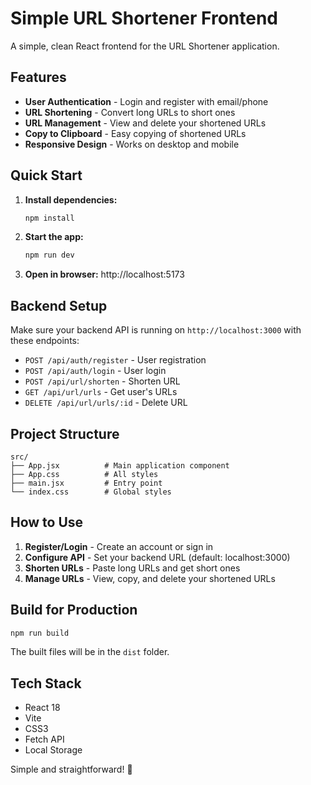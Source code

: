 # Simple URL Shortener Frontend

A simple, clean React frontend for the URL Shortener application.

## Features

- **User Authentication** - Login and register with email/phone
- **URL Shortening** - Convert long URLs to short ones
- **URL Management** - View and delete your shortened URLs
- **Copy to Clipboard** - Easy copying of shortened URLs
- **Responsive Design** - Works on desktop and mobile

## Quick Start

1. **Install dependencies:**
   ```bash
   npm install
   ```

2. **Start the app:**
   ```bash
   npm run dev
   ```

3. **Open in browser:**
   http://localhost:5173

## Backend Setup

Make sure your backend API is running on `http://localhost:3000` with these endpoints:

- `POST /api/auth/register` - User registration
- `POST /api/auth/login` - User login  
- `POST /api/url/shorten` - Shorten URL
- `GET /api/url/urls` - Get user's URLs
- `DELETE /api/url/urls/:id` - Delete URL

## Project Structure

```
src/
├── App.jsx          # Main application component
├── App.css          # All styles
├── main.jsx         # Entry point
└── index.css        # Global styles
```

## How to Use

1. **Register/Login** - Create an account or sign in
2. **Configure API** - Set your backend URL (default: localhost:3000)
3. **Shorten URLs** - Paste long URLs and get short ones
4. **Manage URLs** - View, copy, and delete your shortened URLs

## Build for Production

```bash
npm run build
```

The built files will be in the `dist` folder.

## Tech Stack

- React 18
- Vite
- CSS3
- Fetch API
- Local Storage

Simple and straightforward! 🚀